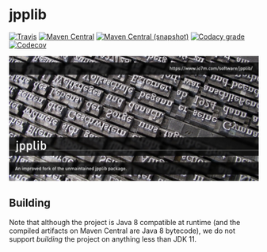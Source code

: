 jpplib
===

[![Travis](https://img.shields.io/travis/io7m/jpplib.png?style=flat-square)](https://travis-ci.org/io7m/jpplib)
[![Maven Central](https://img.shields.io/maven-central/v/com.io7m.jpplib/com.io7m.jpplib.png?style=flat-square)](http://search.maven.org/#search%7Cga%7C1%7Cg%3A%22com.io7m.jpplib%22)
[![Maven Central (snapshot)](https://img.shields.io/nexus/s/https/oss.sonatype.org/com.io7m.jpplib/com.io7m.jpplib.svg?style=flat-square)](https://oss.sonatype.org/content/repositories/snapshots/com/io7m/jpplib/)
[![Codacy grade](https://img.shields.io/codacy/grade/269673febf114ac69376f8073f5251cc.png?style=flat-square)](https://www.codacy.com/app/github_79/jpplib)
[![Codecov](https://img.shields.io/codecov/c/github/io7m/jpplib.png?style=flat-square)](https://codecov.io/gh/io7m/jpplib)

![jpplib](./src/site/resources/jpplib.jpg?raw=true)

## Building

Note that although the project is Java 8 compatible at runtime (and the compiled
artifacts on Maven Central are Java 8 bytecode), we do not support _building_ the
project on anything less than JDK 11.
